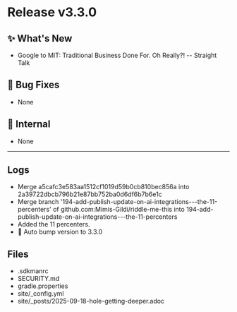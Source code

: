 # Release v3.3.0

## ✨ What's New

- Google to MIT: Traditional Business Done For. Oh Really?! -- Straight Talk

## 🐛 Bug Fixes

- None

## 🔬 Internal

- None

---

## Logs

- Merge a5cafc3e583aa1512cf1019d59b0cb810bec856a into 2a39722dbcb796b21e87bb752ba0d6df6b7b6e1c
- Merge branch '194-add-publish-update-on-ai-integrations---the-11-percenters' of github.com:Mimis-Gildi/riddle-me-this into 194-add-publish-update-on-ai-integrations---the-11-percenters
- Added the 11 percenters.
- 🔼 Auto bump version to 3.3.0


## Files

- .sdkmanrc
- SECURITY.md
- gradle.properties
- site/_config.yml
- site/_posts/2025-09-18-hole-getting-deeper.adoc

